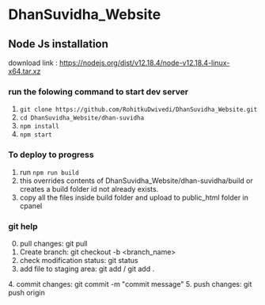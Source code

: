 # DhanSuvidha_Website
## Node Js installation
download link : https://nodejs.org/dist/v12.18.4/node-v12.18.4-linux-x64.tar.xz

### run the folowing command to start dev server
1) ``git clone https://github.com/RohitkuDwivedi/DhanSuvidha_Website.git``
2) ``cd DhanSuvidha_Website/dhan-suvidha``
3) ``npm install``
4) ``npm start``
### To deploy to progress
1) run ``npm run build``
2) this overrides contents of DhanSuvidha_Website/dhan-suvidha/build or creates a build folder id not already exists.
3) copy all the files inside build folder and upload to public_html folder in cpanel


### git help
0. pull changes: git pull
1. Create branch: git checkout -b <branch_name>
2. check modification status: git status
3. add file to staging area: git add <files>/ git add .
<always pull before comimt and push>
4. commit changes: git commit -m "commit message"
5. push changes: git push origin <branch_name>
